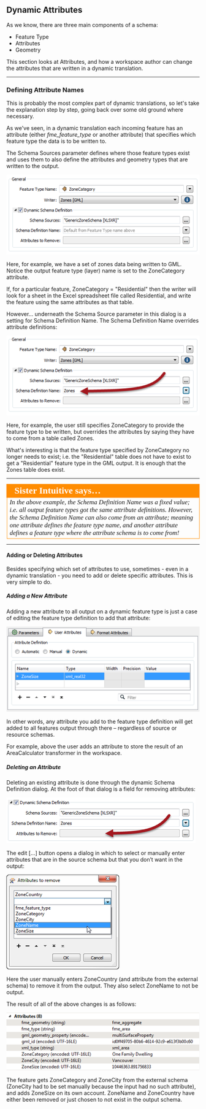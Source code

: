 ## Dynamic Attributes ##

As we know, there are three main components of a schema:

- Feature Type
- Attributes
- Geometry

This section looks at Attributes, and how a workspace author can change the attributes that are written in a dynamic translation.

---

### Defining Attribute Names ###

This is probably the most complex part of dynamic translations, so let's take the explanation step by step, going back over some old ground where necessary.

As we've seen, in a dynamic translation each incoming feature has an attribute (either *fme&#95;feature&#95;type* or another attribute) that specifies which feature type the data is to be written to.

The Schema Sources parameter defines where those feature types exist and uses them to also define the attributes and geometry types that are written to the output. 

![](./Images/Img3.049.DynamicWriterAttrParameter.png)

Here, for example, we have a set of zones data being written to GML. Notice the output feature type (layer) name is set to the ZoneCategory attribute.

If, for a particular feature, ZoneCategory = "Residential" then the writer will look for a sheet in the Excel spreadsheet file called Residential, and write the feature using the same attributes as that table.

However... underneath the Schema Source parameter in this dialog is a setting for Schema Definition Name. The Schema Definition Name overrides attribute definitions:

![](./Images/Img3.050.DynamicWriterAttrParameterSet.png)

Here, for example, the user still specifies ZoneCategory to provide the feature type to be written, but overrides the attributes by saying they have to come from a table called Zones.

What's interesting is that the feature type specified by ZoneCategory no longer needs to exist; i.e. the "Residential" table does not have to exist to get a "Residential" feature type in the GML output. It is enough that the Zones table does exist.

---

<table style="border-spacing: 0px">
<tr>
<td style="vertical-align:middle;background-color:darkorange;border: 2px solid darkorange">
<i class="fa fa-quote-left fa-lg fa-pull-left fa-fw" style="color:white;padding-right: 12px;vertical-align:text-top"></i>
<span style="color:white;font-size:x-large;font-weight: bold;font-family:serif">Sister Intuitive says…</span>
</td>
</tr>

<tr>
<td style="border: 1px solid darkorange">
<span style="font-family:serif; font-style:italic; font-size:larger">
In the above example, the Schema Definition Name was a fixed value; i.e. all output feature types got the same attribute definitions. However, the Schema Definition Name can also come from an attribute; meaning one attribute defines the feature type name, and another attribute defines a feature type where the attribute schema is to come from!
</span>
</td>
</tr>
</table>

---

#### Adding or Deleting Attributes ####

Besides specifying which set of attributes to use, sometimes - even in a dynamic translation - you need to add or delete specific attributes. This is very simple to do.


##### Adding a New Attribute #####

Adding a new attribute to all output on a dynamic feature type is just a case of editing the feature type definition to add that attribute:

![](./Images/Img3.051.DynamicWriterAddAttr.png)

In other words, any attribute you add to the feature type definition will get added to all features output through there – regardless of source or resource schemas.

For example, above the user adds an attribute to store the result of an AreaCalculator transformer in the workspace.

##### Deleting an Attribute #####

Deleting an existing attribute is done through the dynamic Schema Definition dialog. At the foot of that dialog is a field for removing attributes:

![](./Images/Img3.052.DynamicWriterDeleteAttrParameter.png)

The edit [...] button opens a dialog in which to select or manually enter attributes that are in the source schema but that you don’t want in the output:

![](./Images/Img3.053.DynamicWriterDeleteAttrDialog.png)

Here the user manually enters ZoneCountry (and attribute from the external schema) to remove it from the output. They also select ZoneName to not be output.

The result of all of the above changes is as follows:

![](./Images/Img3.065.DynamicOutputAdditionalScreenshot.png)

The feature gets ZoneCategory and ZoneCity from the external schema (ZoneCity had to be set manually because the input had no such attribute), and adds ZoneSize on its own account. ZoneName and ZoneCountry have either been removed or just chosen to not exist in the output schema.